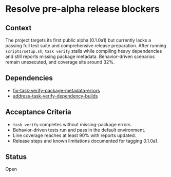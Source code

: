 # Resolve pre-alpha release blockers

## Context
The project targets its first public alpha (0.1.0a1) but currently lacks a
passing full test suite and comprehensive release preparation. After running
`scripts/setup.sh`, `task verify` stalls while compiling heavy dependencies and
still reports missing package metadata. Behavior-driven scenarios remain
unexecuted, and coverage sits around 32%.

## Dependencies
- [fix-task-verify-package-metadata-errors](fix-task-verify-package-metadata-errors.md)
- [address-task-verify-dependency-builds](address-task-verify-dependency-builds.md)

## Acceptance Criteria
- `task verify` completes without missing-package errors.
- Behavior-driven tests run and pass in the default environment.
- Line coverage reaches at least 90% with reports updated.
- Release steps and known limitations documented for tagging 0.1.0a1.

## Status
Open
